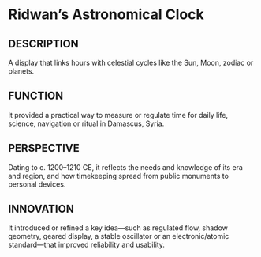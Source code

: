 ---
---
# Ridwan’s Astronomical Clock

## DESCRIPTION
A display that links hours with celestial cycles like the Sun, Moon, zodiac or planets.

## FUNCTION
It provided a practical way to measure or regulate time for daily life, science, navigation or ritual in Damascus, Syria.

## PERSPECTIVE
Dating to c. 1200–1210 CE, it reflects the needs and knowledge of its era and region, and how timekeeping spread from public monuments to personal devices.

## INNOVATION
It introduced or refined a key idea—such as regulated flow, shadow geometry, geared display, a stable oscillator or an electronic/atomic standard—that improved reliability and usability.
